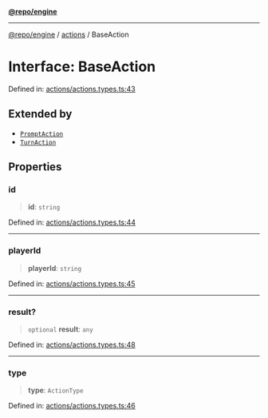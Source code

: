[**@repo/engine**](../../README.md)

***

[@repo/engine](../../modules.md) / [actions](../README.md) / BaseAction

# Interface: BaseAction

Defined in: [actions/actions.types.ts:43](https://github.com/alexqguo/drinking-board-game-v3/blob/f4b30ce3bbff29fdc5168537ad19cad53cf85dbb/packages/engine/src/actions/actions.types.ts#L43)

## Extended by

- [`PromptAction`](PromptAction.md)
- [`TurnAction`](TurnAction.md)

## Properties

### id

> **id**: `string`

Defined in: [actions/actions.types.ts:44](https://github.com/alexqguo/drinking-board-game-v3/blob/f4b30ce3bbff29fdc5168537ad19cad53cf85dbb/packages/engine/src/actions/actions.types.ts#L44)

***

### playerId

> **playerId**: `string`

Defined in: [actions/actions.types.ts:45](https://github.com/alexqguo/drinking-board-game-v3/blob/f4b30ce3bbff29fdc5168537ad19cad53cf85dbb/packages/engine/src/actions/actions.types.ts#L45)

***

### result?

> `optional` **result**: `any`

Defined in: [actions/actions.types.ts:48](https://github.com/alexqguo/drinking-board-game-v3/blob/f4b30ce3bbff29fdc5168537ad19cad53cf85dbb/packages/engine/src/actions/actions.types.ts#L48)

***

### type

> **type**: `ActionType`

Defined in: [actions/actions.types.ts:46](https://github.com/alexqguo/drinking-board-game-v3/blob/f4b30ce3bbff29fdc5168537ad19cad53cf85dbb/packages/engine/src/actions/actions.types.ts#L46)
